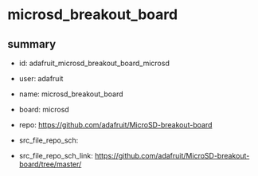 # microsd_breakout_board
 
## summary 
* id: adafruit_microsd_breakout_board_microsd
* user: adafruit
* name: microsd_breakout_board
* board: microsd
* repo: https://github.com/adafruit/MicroSD-breakout-board



* src_file_repo_sch: 
* src_file_repo_sch_link: https://github.com/adafruit/MicroSD-breakout-board/tree/master/






